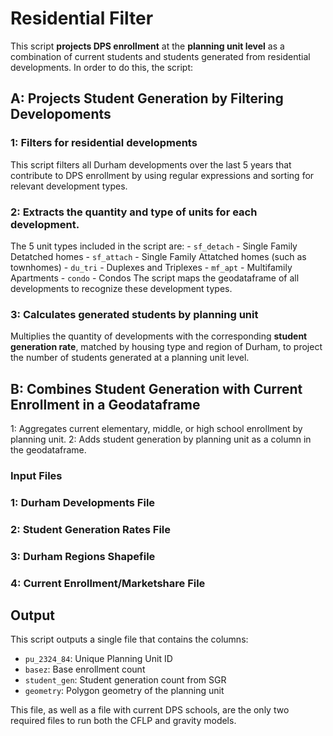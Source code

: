 # Residential Filter

This script **projects DPS enrollment** at the **planning unit level** as a combination of current students and students generated from residential developments. 
In order to do this, the script:

## A: Projects Student Generation by Filtering Developoments

### 1: Filters for residential developments 
This script filters all Durham developments over the last 5 years that contribute to DPS enrollment by using regular expressions and sorting for relevant development types.

### 2: Extracts the **quantity** and **type of units** for each development. 
The 5 unit types included in the script are:
    - `sf_detach` - Single Family Detatched homes
    - `sf_attach` - Single Family Attatched homes (such as townhomes)
    - `du_tri` - Duplexes and Triplexes
    - `mf_apt` - Multifamily Apartments
    - `condo` - Condos
The script maps the geodataframe of all developments to recognize these development types.

### 3: Calculates generated students by planning unit
Multiplies the quantity of developments with the corresponding **student generation rate**, matched by housing type and region of Durham, to project the number of students generated at a planning unit level.

## B: Combines Student Generation with Current Enrollment in a Geodataframe

1: Aggregates current elementary, middle, or high school enrollment by planning unit.
2: Adds student generation by planning unit as a column in the geodataframe.

### Input Files

### 1: Durham Developments File

### 2: Student Generation Rates File

### 3: Durham Regions Shapefile

### 4: Current Enrollment/Marketshare File


## Output

This script outputs a single file that contains the columns:
- `pu_2324_84`: Unique Planning Unit ID
- `basez`: Base enrollment count
- `student_gen`: Student generation count from SGR
- `geometry`: Polygon geometry of the planning unit

This file, as well as a file with current DPS schools, are the only two required files to run both the CFLP and gravity models. 
